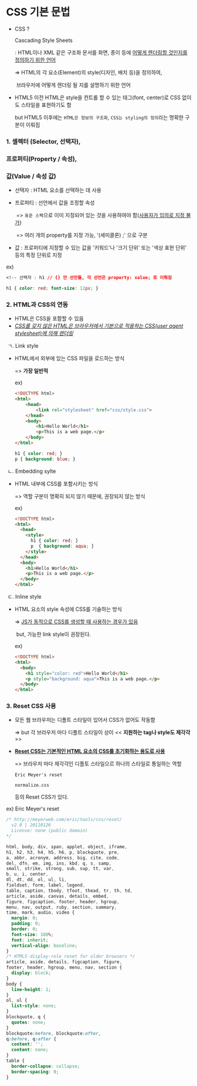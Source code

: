 # CSS 기본 문법

- CSS ? 

  Cascading Style Sheets

  : HTML이나 XML 같은 구조화 문서를 화면, 종이 등에 <u>어떻게 렌더링할 것인지를 정의하기 위한 언어</u>

   => HTML의 각 요소(Element)의 style(디자인, 배치 등)을 정의하여,

  ​	  브라우저에 어떻게 렌더링 될 지를 설명하기 위한 언어



- HTML5 이전 HTML은 style을 컨트롤 할 수 있는 태그(font, center)로 CSS 없이도 스타일을 표현하기도 함

  but HTML5 이후에는 `HTML은 정보의 구조화`, `CSS는 styling의 정의`라는 명확한 구분이 이뤄짐



### 1. 셀렉터 (Selector, 선택자), 

### 	프로퍼티(Property / 속성),

### 	값(Value / 속성 값)



- 선택자 : HTML 요소를 선택하는 데 사용

- 프로퍼티 : 선언에서 값을 조정할 속성

  ​                   => `표준 스펙`으로 이미 지정되어 있는 것을 사용하여야 함(<u>사용자가 임의로 지정 불가</u>)

  ​                   => 여러 개의 property를 지정 가능, '(세미콜론) ;' 으로 구분

- 값 : 프로퍼티에 지정할 수 있는 값을 '키워드'나 '크기 단위' 또는 '색상 표현 단위' 등의 특정 단위로 지정

ex)

```css
<!-- 선택자 : h1 // {} 안 선언들, 각 선언은 property: value; 로 이뤄짐

h1 { color: red; font-size: 12px; }
```



### 2. HTML과 CSS의 연동

- HTML은 CSS을 포함할 수 있음
- *<u>CSS를 갖지 않은 HTML은 브라우저에서 기본으로 적용하는 CSS(user agent stylesheet)에 의해 렌더링</u>*



​	ㄱ. Link style

  - HTML에서 외부에 있는 CSS 파일을 로드하는 방식

    => **가장 일반적**

    ex)

    ```html
    <!DOCTYPE html>
    <html>
        <head>
            <link rel="stylesheet" href="css/style.css">
        </head>
        <body>
            <h1>Hello World</h1>
           	<p>This is a web page.</p>
        </body>
    </html>
    ```

    ```css
    h1 { color: red; }
    p { background: blue; }
    ```



​	ㄴ. Embedding sylte

- HTML 내부에 CSS를 포함시키는 방식

  => 역할 구분이 명확히 되지 않기 때문에, 권장되지 않는 방식

  ex)

  ```html
  <!DOCTYPE html>
  <html>
    <head>
      <style>
        h1 { color: red; }
        p  { background: aqua; }
      </style>
    </head>
    <body>
      <h1>Hello World</h1>
      <p>This is a web page.</p>
    </body>
  </html>
  ```



​	ㄷ. Inline style

- HTML 요소의 style 속성에 CSS를 기술하는 방식

  => <u>JS가 동적으로 CSS를 생성할 때 사용하는 경우가 있음</u>

  ​	but, 가능한 link style이 권장된다.

  ex)

  ```html
  <!DOCTYPE html>
  <html>
    <body>
      <h1 style="color: red">Hello World</h1>
      <p style="background: aqua">This is a web page.</p>
    </body>
  </html>
  ```

  

### 3. Reset CSS 사용

- 모든 웹 브라우저는 디폴트 스타일이 있어서 CSS가 없어도 작동함

  => but 각 브라우저 마다 디폴트 스타일이 상이 \<\< **지원하는 tag나 style도 제각각** \>\>

- <u>**Reset CSS는 기본적인 HTML 요소의 CSS를 초기화하는 용도로 사용**</u>

  => 브라우저 마다 제각각인 디플토 스타일으르 하나의 스타일로 통일하는 역할

  

  `Eric Meyer's reset`

  `normalize.css`

  등의 Reset CSS가 있다.



ex) Eric Meyer's reset

```css
/* http://meyerweb.com/eric/tools/css/reset/
  v2.0 | 20110126
  License: none (public domain)
*/

html, body, div, span, applet, object, iframe,
h1, h2, h3, h4, h5, h6, p, blockquote, pre,
a, abbr, acronym, address, big, cite, code,
del, dfn, em, img, ins, kbd, q, s, samp,
small, strike, strong, sub, sup, tt, var,
b, u, i, center,
dl, dt, dd, ol, ul, li,
fieldset, form, label, legend,
table, caption, tbody, tfoot, thead, tr, th, td,
article, aside, canvas, details, embed,
figure, figcaption, footer, header, hgroup,
menu, nav, output, ruby, section, summary,
time, mark, audio, video {
  margin: 0;
  padding: 0;
  border: 0;
  font-size: 100%;
  font: inherit;
  vertical-align: baseline;
}
/* HTML5 display-role reset for older browsers */
article, aside, details, figcaption, figure,
footer, header, hgroup, menu, nav, section {
  display: block;
}
body {
  line-height: 1;
}
ol, ul {
  list-style: none;
}
blockquote, q {
  quotes: none;
}
blockquote:before, blockquote:after,
q:before, q:after {
  content: '';
  content: none;
}
table {
  border-collapse: collapse;
  border-spacing: 0;
}
```